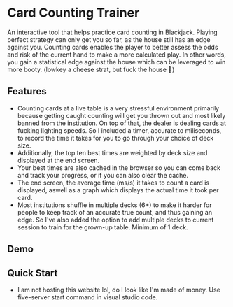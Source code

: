 # Card Counting Trainer
An interactive tool that helps practice card counting in Blackjack. Playing perfect strategy can only get you so far, as the house still has an edge against you. Counting cards enables the player to better assess the odds and risk of the current hand to make a more calculated play. In other words, you gain a statistical edge against the house which can be leveraged to win more booty. (lowkey a cheese strat, but fuck the house 🖕)
## Features
- Counting cards at a live table is a very stressful environment primarily because getting caught counting will get you thrown out and most likely banned from the institution. On top of that, the dealer is dealing cards at fucking lighting speeds. So I included a timer, accurate to miliseconds, to record the time it takes for you to go through your choice of deck size.
- Additionally, the top ten best times are weighted by deck size and displayed at the end screen. 
- Your best times are also cached in the browser so you can come back and track your progress, or if you can also clear the cache.
- The end screen, the average time (ms/s) it takes to count a card is displayed, aswell as a graph which displays the actual time it took per card.
- Most institutions shuffle in multiple decks (6+) to make it harder for people to keep track of an accurate true count, and thus gaining an edge. So I've also added the option to add multiple decks to current session to train for the grown-up table. Minimum of 1 deck.
## Demo

## Quick Start
- I am not hosting this website lol, do I look like I'm made of money. Use five-server start command in visual studio code.
